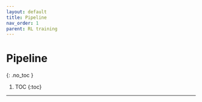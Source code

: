 ```yaml
---
layout: default
title: Pipeline
nav_order: 1
parent: RL training
---
```


# Pipeline
{: .no_toc }


1. TOC
{:toc}

---